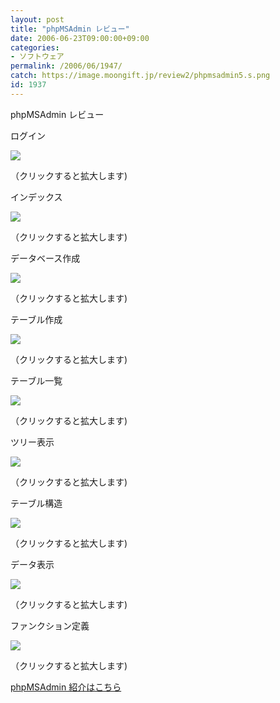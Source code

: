 ```yaml
---
layout: post
title: "phpMSAdmin レビュー"
date: 2006-06-23T09:00:00+09:00
categories:
- ソフトウェア
permalink: /2006/06/1947/
catch: https://image.moongift.jp/review2/phpmsadmin5.s.png
id: 1937
---
```

phpMSAdmin レビュー  
<!--more-->

ログイン

  

[![](https://image.moongift.jp/review2/phpmsadmin1.s.png)](https://image.moongift.jp/review2/phpmsadmin1.png)  
  
（クリックすると拡大します)

  

インデックス

  

[![](https://image.moongift.jp/review2/phpmsadmin2.s.png)](https://image.moongift.jp/review2/phpmsadmin2.png)  
  
（クリックすると拡大します)

  

データベース作成

  

[![](https://image.moongift.jp/review2/phpmsadmin3.s.png)](https://image.moongift.jp/review2/phpmsadmin3.png)  
  
（クリックすると拡大します)

  

テーブル作成

  

[![](https://image.moongift.jp/review2/phpmsadmin4.s.png)](https://image.moongift.jp/review2/phpmsadmin4.png)  
  
（クリックすると拡大します)

  

テーブル一覧

  

[![](https://image.moongift.jp/review2/phpmsadmin5.s.png)](https://image.moongift.jp/review2/phpmsadmin5.png)  
  
（クリックすると拡大します)

  

ツリー表示

  

[![](https://image.moongift.jp/review2/phpmsadmin6.s.png)](https://image.moongift.jp/review2/phpmsadmin6.png)  
  
（クリックすると拡大します)

  

テーブル構造

  

[![](https://image.moongift.jp/review2/phpmsadmin7.s.png)](https://image.moongift.jp/review2/phpmsadmin7.png)  
  
（クリックすると拡大します)

  

データ表示

  

[![](https://image.moongift.jp/review2/phpmsadmin8.s.png)](https://image.moongift.jp/review2/phpmsadmin8.png)  
  
（クリックすると拡大します)

  

ファンクション定義

  

[![](https://image.moongift.jp/review2/phpmsadmin9.s.png)](https://image.moongift.jp/review2/phpmsadmin9.png)  
  
（クリックすると拡大します)

  

[phpMSAdmin 紹介はこちら](http://oss.moongift.jp/intro/i-1946.html)

